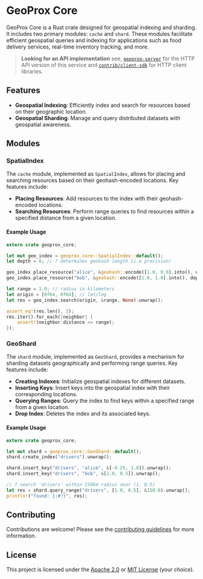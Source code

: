 # GeoProx Core

GeoProx Core is a Rust crate designed for geospatial indexing and sharding. It includes two primary modules: `cache` and `shard`. These modules facilitate efficient geospatial queries and indexing for applications such as food delivery services, real-time inventory tracking, and more.

> **Looking for an API implementation** see, [`geoprox-server`](https://crates.io/crates/geoprox-server/) for the HTTP API version of this service and [`contrib/client-sdk`](https://github.com/ezrasingh/geoprox/tree/main/contrib/client-sdk) for HTTP client libraries.

## Features

- **Geospatial Indexing**: Efficiently index and search for resources based on their geographic location.
- **Geospatial Sharding**: Manage and query distributed datasets with geospatial awareness.

## Modules

### SpatialIndex

The `cache` module, implemented as `SpatialIndex`, allows for placing and searching resources based on their geohash-encoded locations. Key features include:

- **Placing Resources**: Add resources to the index with their geohash-encoded locations.
- **Searching Resources**: Perform range queries to find resources within a specified distance from a given location.

#### Example Usage

```rust
extern crate geoprox_core;

let mut geo_index = geoprox_core::SpatialIndex::default();
let depth = 6; // ? determines geohash length (i.e precision)

geo_index.place_resource("alice", &geohash::encode([1.0, 0.0].into(), depth).unwrap());
geo_index.place_resource("bob", &geohash::encode([1.0, 1.0].into(), depth).unwrap());

let range = 1.0; // radius in kilometers
let origin = [0f64, 0f64]; // lat/lng
let res = geo_index.search(origin, &range, None).unwrap();

assert_eq!(res.len(), 2);
res.iter().for_each(|neighbor| {
    assert!(neighbor.distance <= range);
});
```

### GeoShard
The `shard` module, implemented as `GeoShard`, provides a mechanism for sharding datasets geographically and performing range queries. Key features include:

- **Creating Indexes**: Initialize geospatial indexes for different datasets.
- **Inserting Keys**: Insert keys into the geospatial index with their corresponding locations.
- **Querying Ranges**: Query the index to find keys within a specified range from a given location.
- **Drop Index**: Deletes the index and its associated keys.

#### Example Usage
```rust
extern crate geoprox_core;

let mut shard = geoprox_core::GeoShard::default();
shard.create_index("drivers").unwrap();

shard.insert_key("drivers", "alice", &[-0.25, 1.0]).unwrap();
shard.insert_key("drivers", "bob", &[1.0, 0.5]).unwrap();

// ? search 'drivers' within 150km radius near (1, 0.5)
let res = shard.query_range("drivers", [1.0, 0.5], &150.0).unwrap();
println!("found: {:#?}", res);
```

## Contributing
Contributions are welcome! Please see the [contributing guidelines](https://github.com/ezrasingh/geoprox/blob/main/CONTRIBUTING.md) for more information.

## License

This project is licensed under the [Apache 2.0](LICENSE-APACHE) or [MIT License](LICENSE-MIT) (your choice).
